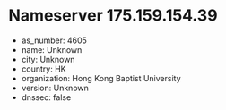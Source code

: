 # Nameserver 175.159.154.39

* as_number: 4605
* name: Unknown
* city: Unknown
* country: HK
* organization: Hong Kong Baptist University
* version: Unknown
* dnssec: false

